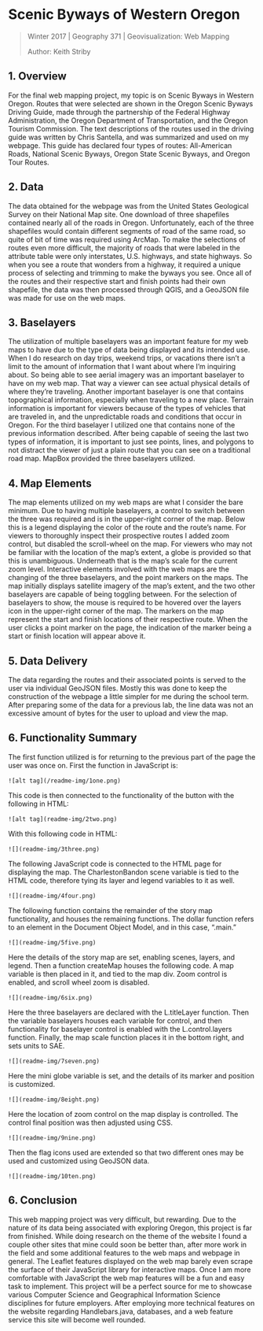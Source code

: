 # Scenic Byways of Western Oregon

> Winter 2017 | Geography 371 | Geovisualization: Web Mapping
>
> Author: Keith Striby

## 1. Overview

For the final web mapping project, my topic is on Scenic Byways in Western Oregon. Routes that were selected
are shown in the Oregon Scenic Byways Driving Guide, made through the partnership of the Federal Highway
Administration, the Oregon Department of Transportation, and the Oregon Tourism Commission. The text
descriptions of the routes used in the driving guide was written by Chris Santella, and was summarized and
used on my webpage. This guide has declared four types of routes: All-American Roads, National Scenic Byways,
Oregon State Scenic Byways, and Oregon Tour Routes. 


## 2. Data

The data obtained for the webpage was from the United States Geological Survey on their National Map site. One
download of three shapefiles contained nearly all of the roads in Oregon. Unfortunately, each of the three
shapefiles would contain different segments of road of the same road, so quite of bit of time was required
using ArcMap. To make the selections of routes even more difficult, the majority of roads that were labeled in
the attribute table were only interstates, U.S. highways, and state highways. So when you see a route that
wonders from a highway, it required a unique process of selecting and trimming to make the byways you see.
Once all of the routes and their respective start and finish points had their own shapefile, the data was then
processed through QGIS, and a GeoJSON file was made for use on the web maps. 

## 3. Baselayers

The utilization of multiple baselayers was an important feature for my web maps to have due to the type of
data being displayed and its intended use. When I do research on day trips, weekend trips, or vacations there
isn’t a limit to the amount of information that I want about where I’m inquiring about. So being able to see
aerial imagery was an important baselayer to have on my web map. That way a viewer can see actual physical
details of where they’re traveling. Another important baselayer is one that contains topographical
information, especially when traveling to a new place. Terrain information is important for viewers because of
the types of vehicles that are traveled in, and the unpredictable roads and conditions that occur in Oregon.
For the third baselayer I utilized one that contains none of the previous information described. After being
capable of seeing the last two types of information, it is important to just see points, lines, and polygons
to not distract the viewer of just a plain route that you can see on a traditional road map.  MapBox provided
the three baselayers utilized. 

## 4. Map Elements


The map elements utilized on my web maps are what I consider the bare minimum. Due to having multiple
baselayers, a control to switch between the three was required and is in the upper-right corner of the map.
Below this is a legend displaying the color of the route and the route’s name.  For viewers to thoroughly
inspect their prospective routes I added zoom control, but disabled the scroll-wheel on the map. For viewers
who may not be familiar with the location of the map’s extent, a globe is provided so that this is
unambiguous. Underneath that is the map’s scale for the current zoom level. 
Interactive elements involved with the web maps are the changing of the three baselayers, and the point
markers on the maps. The map initially displays satellite imagery of the map’s extent, and the two other
baselayers are capable of being toggling between. For the selection of baselayers to show, the mouse is
required to be hovered over the layers icon in the upper-right corner of the map. The markers on the map
represent the start and finish locations of their respective route. When the user clicks a point marker on the
page, the indication of the marker being a start or finish location will appear above it. 

## 5. Data Delivery

The data regarding the routes and their associated points is served to the user via individual GeoJSON files.
Mostly this was done to keep the construction of the webpage a little simpler for me during the school term.
After preparing some of the data for a previous lab, the line data was not an excessive amount of bytes for
the user to upload and view the map.

## 6. Functionality Summary

The first function utilized is for returning to the previous part of the page the user was once on. First the
function in JavaScript is: 

	![alt tag](/readme-img/1one.png)

This code is then connected to the functionality of the button with the following in HTML: 

	![alt tag](readme-img/2two.png)

With this following code in HTML:

	![](readme-img/3three.png)

The following JavaScript code is connected to the HTML page for displaying the map. The CharlestonBandon scene
variable is tied to the HTML code, therefore tying its layer and legend variables to it as well.

	![](readme-img/4four.png)

The following function contains the remainder of the story map functionality, and houses the remaining
functions. The dollar function refers to an element in the Document Object Model, and in this case, “.main.”

	![](readme-img/5five.png)

Here the details of the story map are set, enabling scenes, layers, and legend. Then a function createMap
houses the following code. A map variable is then placed in it, and tied to the map div. Zoom control is
enabled, and scroll wheel zoom is disabled. 

	![](readme-img/6six.png)

Here the three baselayers are declared with the L.titleLayer function. Then the variable baselayers houses
each variable for control, and then functionality for baselayer control is enabled with the L.control.layers
function. Finally, the map scale function places it in the bottom right, and sets units to SAE. 

	![](readme-img/7seven.png)

Here the mini globe variable is set, and the details of its marker and position is customized. 

	![](readme-img/8eight.png)

Here the location of zoom control on the map display is controlled. The control final position was then
adjusted using CSS. 
	
	![](readme-img/9nine.png)

Then the flag icons used are extended so that two different ones may be used and customized using GeoJSON
data. 

	![](readme-img/10ten.png)

## 6. Conclusion

This web mapping project was very difficult, but rewarding. Due to the nature of its data being associated
with exploring Oregon, this project is far from finished. While doing research on the theme of the website I
found a couple other sites that mine could soon be better than, after more work in the field and some
additional features to the web maps and webpage in general. The Leaflet features displayed on the web map
barely even scrape the surface of their JavaScript library for interactive maps. Once I am more comfortable
with JavaScript the web map features will be a fun and easy task to implement. This project will be a perfect
source for me to showcase various Computer Science and Geographical Information Science disciplines for future
employers. After employing more technical features on the website regarding Handlebars.java, databases, and a
web feature service this site will become well rounded. 
